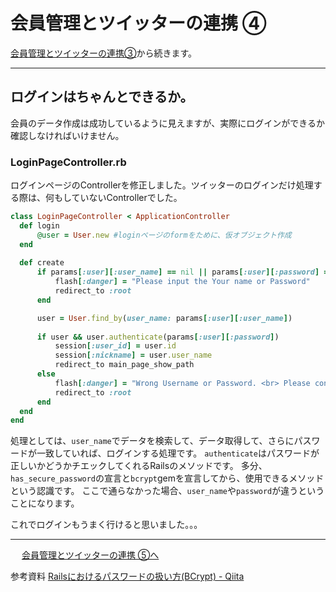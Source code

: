 # 会員管理とツイッターの連携 ④
[会員管理とツイッターの連携③](会員管理とツイッターの連携③.md)から続きます。

- - - -
## ログインはちゃんとできるか。

会員のデータ作成は成功しているように見えますが、実際にログインができるか確認しなければいけません。

### LoginPageController.rb
ログインページのControllerを修正しました。ツイッターのログインだけ処理する際は、何もしていないControllerでした。
```ruby
class LoginPageController < ApplicationController
  def login
      @user = User.new #loginページのformをために、仮オブジェクト作成
  end
  
  def create
      if params[:user][:user_name] == nil || params[:user][:password] == nil
          flash[:danger] = "Please input the Your name or Password"
          redirect_to :root      
      end

      user = User.find_by(user_name: params[:user][:user_name])
      
      if user && user.authenticate(params[:user][:password])
          session[:user_id] = user.id
          session[:nickname] = user.user_name
          redirect_to main_page_show_path
      else
          flash[:danger] = "Wrong Username or Password. <br> Please confirm Username or Password"
          redirect_to :root
      end
  end
end
```
処理としては、`user_name`でデータを検索して、データ取得して、さらにパスワードが一致していれば、ログインする処理です。
`authenticate`はパスワードが正しいかどうかチエックしてくれるRailsのメソッドです。
多分、`has_secure_password`の宣言と`bcrypt`gemを宣言してから、使用できるメソッドという認識です。
ここで通らなかった場合、`user_name`や`password`が違うということになります。

これでログインもうまく行けると思いました。。。
- - - -
　																																							[会員管理とツイッターの連携 ⑤へ](会員管理とツイッターの連携⑤.md)



参考資料
[Railsにおけるパスワードの扱い方(BCrypt) - Qiita](https://qiita.com/tatane616/items/c00182179e498aa9c53e)

